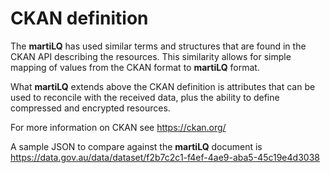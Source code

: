 # CKAN definition

The **martiLQ** has used similar terms and structures that are found in the 
CKAN API describing the resources.  This similarity allows for simple mapping of values
from the CKAN format to **martiLQ** format.

What **martiLQ** extends above the CKAN definition is attributes that can be
used to reconcile with the received data, plus the ability to define 
compressed and encrypted resources.

For more information on CKAN see https://ckan.org/

A sample JSON to compare against the **martiLQ** document 
is https://data.gov.au/data/dataset/f2b7c2c1-f4ef-4ae9-aba5-45c19e4d3038

